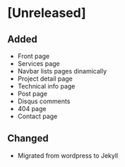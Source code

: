 # [Unreleased]

## Added

* Front page
* Services page
* Navbar lists pages dinamically
* Project detail page
* Technical info page
* Post page
* Disqus comments
* 404 page
* Contact page

## Changed

* Migrated from wordpress to Jekyll
